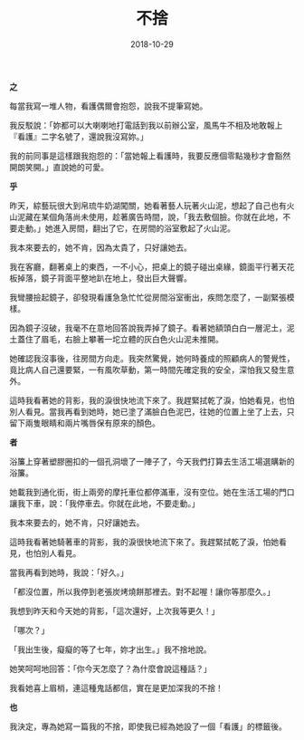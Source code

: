﻿---
layout: post
title: 不捨
date: 2018-10-29
category: 說
tags: [看護]
---

**之**

每當我寫一堆人物，看護偶爾會抱怨，說我不提筆寫她。

我反駁說：「妳都可以大喇喇地打電話到我以前辦公室，風馬牛不相及地敢報上『看護』二字名號了，還說我沒寫妳。」

我的前同事是這樣跟我抱怨的：「當她報上看護時，我要反應個零點幾秒才會豁然開朗笑開。」直說她的可愛。


<!--more-->
**乎**

昨天，綜藝玩很大到帛琉牛奶湖闖關，她看著藝人玩著火山泥，想起了自己也有火山泥藏在某個角落尚未使用，趁著廣告時間，說，「我去敷個臉。你就在此地，不要走動。」她進入房間，翻出了它，在房間的浴室敷起了火山泥。

我本來要去的，她不肯，因為太貴了，只好讓她去。

我在客廳，翻著桌上的東西，一不小心，把桌上的鏡子碰出桌緣，鏡面平行著天花板掉落，鏡子背面平整地趴在地上，發出巨大聲響。

我彎腰撿起鏡子，卻發現看護急急忙忙從房間浴室衝出，疾問怎麼了，一副緊張模樣。

因為鏡子沒破，我毫不在意地回答說我弄掉了鏡子。看著她額頭白白一層泥土，泥土蓋住了眉毛，右臉上攀著一坨立體的灰白色火山泥未推開。

她確認我沒事後，往房間方向走。我突然驚覺，她何時養成的照顧病人的警覺性，竟比病人自己還要緊，一有風吹草動，第一時間先確定我的安全，深怕我又發生意外。

這時我看著她的背影，我的淚很快地流下來了。我趕緊拭乾了淚，怕她看見，也怕別人看見。當我再看到她時，她已塗了滿臉白色泥巴，往她的位置上坐了上去，只留下兩隻眼睛和兩片嘴唇保有原來的顏色。


**者**

浴簾上穿著塑膠圈扣的一個孔洞壞了一陣子了，今天我們打算去生活工場選購新的浴簾。

她載我到通化街，街上兩旁的摩托車位都停滿車，沒有空位。她在生活工場的門口讓我下車，說：「我停車去。你就在此地，不要走動。」

我本來要去的，她不肯，只好讓她去。

這時我看著她騎著車的背影，我的淚很快地流下來了。我趕緊拭乾了淚，怕她看見，也怕別人看見。

當我再看到她時，我說：「好久。」

「都沒位置，所以我停到老張炭烤燒餅那裡去。對不起喔！讓你等那麼久。」

我想到昨天和今天她的背影，「這次還好，上次我等更久！」

「哪次？」

「我出生後，癡癡的等了七年，妳才出生。」我不捨地說。

她笑呵呵地回答：「你今天怎麼了？為什麼會說這種話？」

我看她喜上眉梢，連這種鬼話都信，實在是更加深我的不捨！


**也**

我決定，專為她寫一篇我的不捨，即使我已經為她設了一個「看護」的標籤後。